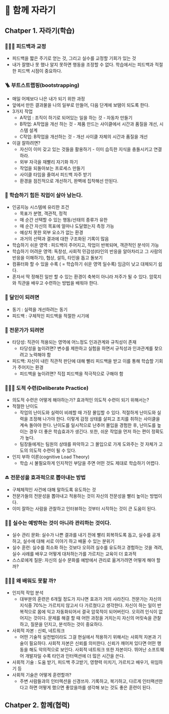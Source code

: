 # 🌱 함께 자라기

## Chatper 1. 자라기(학습)

### 👩🏻‍🔧 피드백과 교정
- 피드백을 짧은 주기로 얻는 것, 그리고 실수를 교정할 기회가 있는 것
- 내가 잘했나 못 했나 알지 못하면 행동을 조정할 수 없다. 학습에서는 피드백과 적절한 피드백 시점이 중요하다.

### 🪜 부트스트랩핑(bootstrapping)
- 매일 어제보다 나은 내가 되기 위한 과정
- 앞에서 만든 결과물을 나의 일부로 만들어, 다음 단계에 보탬이 되도록 한다.
- 3가지 작업
  - A작업 : 조직이 하기로 되어있는 일을 하는 것 - 자동차 만들기
  - B작업: A작업을 개선 하는 것 - 제품 만드는 사이클에서 시간과 품질을 개선, 시스템 설계
  - C작업: B작업을 개선하는 것 - 개선 사이클 자체의 시간과 품질을 개선
- 이걸 잘하려면?
  - 자신이 이미 갖고 있는 것들을 활용하기 - 이미 습득한 지식을 충돌시키고 연결하라.
  - 외부 자극을 재빨리 자기화 하기
  - 작업을 되돌아보는 프로세스 만들기
  - 사이클 타임을 줄여서 피드백 자주 받기
  - 환경을 점진적으로 개선하기, 완벽에 집착해선 안된다.

### 🤖 학습하기 힘든 직업이 살아 남는다.
- 인공지능 시스템에 유리한 조건
  - 목표가 분명, 객관적, 정적
  - 매 순간 선택할 수 있는 행동/선태의 종류가 유한
  - 매 순간 자신의 목표에 얼마나 도달했는지 측정 가능
  - 예상치 못한 외부 요소가 없는 환경
  - 과거의 선택과 결과에 대한 구조화된 기록이 많음
- 학습하기 쉬운 영역 : 피드백이 주어지고, 작업이 반복되며, 객관적인 분석이 가능
- 학습하기 어려운 영역: 독창성, 사회적 민감성(타인의 반응을 알아차리고 그 사람의 반응을 이해하기), 협상, 설득, 타인을 돕고 돌보기
- 컴퓨터화 할 수 있을 수록 ( = 학습하기 쉬운 영역 일수록) 임금이 낮고 대체되기 쉽다.
- 혼자서 딱 정해진 일만 할 수 있는 환경이 축복이 아니라 저주가 될 수 있다. 암묵지와 직관을 배우고 수련하는 방법을 배워야 한다.

### 🥼 달인이 되려면
- 동기 : 실력을 개선하려는 동기
- 피드백 : 구체적인 피드백을 적절한 시기에

### 🥼 전문가가 되려면
- 타당성: 직관이 적용되는 영역에 어느정도 인과관계와 규칙성이 존재
  - 타당성을 높이려면? 변수를 제한하고 실험을 하면서 규칙성과 인과관계를 찾으려고 노력해야 함
- 피드백: 자신이 내린 직관적 판단에 대해 빨리 피드백을 받고 이를 통해 학습할 기회가 주어지는 환경
  - 피드백을 높이려면? 직접 피드백을 적극적으로 구해야 함

### 🏌🏻‍♀️ 도적 수련(Deliberate Practice)
- 의도적 수련은 어떻게 해야하는가? 효과적인 의도적 수련이 되기 위해서는?
- 적절한 난이도
  - 작업의 난이도와 실력이 비례할 때 가장 몰입할 수 있다. 적절하게 난이도와 실력을 조정해 나가야 한다. 이렇게 감정 상태를 살피고 조치를 취하는 사이클을 계속 돌아야 한다. 난이도를 일시적으로 난추어 몰입을 경험한 후, 난이도를 높이는 경우 더 좋은 학습효과가 생긴다. 또한, 쉬운 작업을 먼저 하는 편이 정확도가 높다.
  - 팀장들에게는 팀원의 상태를 파악하고 그 몰입으로 가게 도와주는 것 자체가 고도의 의도적 수련이 될 수 있다.
- 인지 부하 이론(cognitive Load Theory)
  - 학습 시 불필요하게 인지적인 부담을 주면 어떤 것도 제대로 학습하기 어렵다.

### ⏏️ 전문성을 효과적으로 뽑아내는 방법
- 구체체적인 사건에 대해 말하도록 유도하는 것
- 전문가들의 전문성을 뽑아내고 적용하는 것이 자신의 전문성을 빨리 높이는 방법이다.
- 이미 잘하는 사람을 관찰하고 인터뷰하는 것부터 시작하는 것이 큰 도움이 된다.

### 🫳🏻 실수는 예방하는 것이 아니라 관리하는 것이다.
- 실수 관리 문화: 실수가 나쁜 결과를 내기 전에 빨리 회복하도록 돕고, 실수를 공개하고, 실수에 대해 서로 이야기 하고 배울 수 있는 분위기
- 실수 훈련: 실수를 최소화 하는 것보다 오히려 실수를 유도하고 경험하는 것을 격려, 실수 사례를 배우고 어떻게 대처하는가를 가르치는 교육이 더 효과적
- 스스로에게 질문: 자신의 실수 문화를 예방에서 관리로 옮겨가려면 어떻게 해야 할까?

### 🤷🏻‍♀️ 왜 배워도 못할 까?
- 인지적 작업 분석
  - 대부분의 훈련은 6개월 정도가 지나면 효과가 거의 사라진다. 전문가는 자신의 지식중 70%는 가르치지 않고서 다 가르쳤다고 생각한다. 자신이 하는 일이 반복적으로 몸에 익고 자동화되어서 결국 암묵적이 되어버린다. 오히려 인식이 없어지는 것이다. 문제를 해결 할 때 어떤 과정을 거치는지 자신의 머릿속을 관찰하고, 질문을 던지고, 분석하는 것이 중요하다. 
- 사회적 자본 : 신뢰, 네트워크
  - 어떤 기술적 실천법이라도 그걸 현실에서 적용하기 위해서는 사회적 자본과 기술이 필요하다. 사회적 자본은 신뢰를 의미한다. 신뢰가 깨어져 있다면 어떤 행동을 해도 악의적으로 보인다. 사회적 네트워크 또한 자본이다. 뛰어난 소프트웨어 개발자일 수록 타인과 인터렉션에 더 많은 시간을  쓴다.
- 사회적 기술 : 도움 받기, 피드백 주고받기, 영향력 미치기, 가르치고 배우기, 위임하기 등
- 사회적 기술은 어떻게 훈련할까?
  - 주변 사람들과의 인터렉션을 신경쓰자. 기록하고, 복기하고, 다르게 인터랙션한다고 하면 어떻게 했으면 좋았을까를 생각해 보는 것도 좋은 훈련이 된다.

## Chatper 2. 함께(협력)
